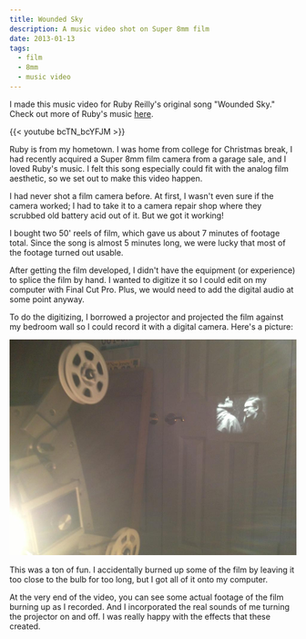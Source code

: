 ```yaml
---
title: Wounded Sky
description: A music video shot on Super 8mm film
date: 2013-01-13
tags:
  - film
  - 8mm
  - music video
---
```


I made this music video for Ruby Reilly's original song "Wounded Sky." Check out more of Ruby's music [here](https://rubyreilly.bandcamp.com/).

{{< youtube bcTN_bcYFJM >}}

Ruby is from my hometown. I was home from college for Christmas break, I had recently acquired a Super 8mm film camera from a garage sale, and I loved Ruby's music. I felt this song especially could fit with the analog film aesthetic, so we set out to make this video happen.

I had never shot a film camera before. At first, I wasn't even sure if the camera worked; I had to take it to a camera repair shop where they scrubbed old battery acid out of it. But we got it working!

I bought two 50' reels of film, which gave us about 7 minutes of footage total. Since the song is almost 5 minutes long, we were lucky that most of the footage turned out usable.

After getting the film developed, I didn't have the equipment (or experience) to splice the film by hand. I wanted to digitize it so I could edit on my computer with Final Cut Pro. Plus, we would need to add the digital audio at some point anyway.

To do the digitizing, I borrowed a projector and projected the film against my bedroom wall so I could record it with a digital camera. Here's a picture:

![footage projected onto my wall](/images/wounded-sky-projection.jpg)

This was a ton of fun. I accidentally burned up some of the film by leaving it too close to the bulb for too long, but I got all of it onto my computer.

At the very end of the video, you can see some actual footage of the film burning up as I recorded. And I incorporated the real sounds of me turning the projector on and off. I was really happy with the effects that these created.
